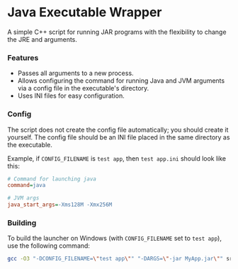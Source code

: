 # Java Executable Wrapper
A simple C++ script for running JAR programs with the flexibility to change the JRE and arguments.

### Features
- Passes all arguments to a new process.
- Allows configuring the command for running Java and JVM arguments via a config file in the executable's directory.
- Uses INI files for easy configuration.

### Config
The script does not create the config file automatically; you should create it yourself. The config file should be an INI file placed in the same directory as the executable.

Example, if `CONFIG_FILENAME` is `test app`, then `test app.ini` should look like this:
```ini
# Command for launching java
command=java

# JVM args
java_start_args=-Xms128M -Xmx256M
```

### Building
To build the launcher on Windows (with `CONFIG_FILENAME` set to `test app`), use the following command:
```sh
gcc -O3 "-DCONFIG_FILENAME=\"test app\"" "-DARGS=\"-jar MyApp.jar\"" src/launcher.cpp -lstdc++ -o build/Launcher.exe
```